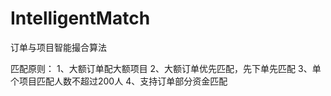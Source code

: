 # IntelligentMatch
订单与项目智能撮合算法

匹配原则：
1、大额订单配大额项目
2、大额订单优先匹配，先下单先匹配
3、单个项目匹配人数不超过200人
4、支持订单部分资金匹配

